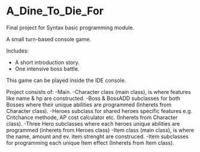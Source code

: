 # A_Dine_To_Die_For
Final project for Syntax basic programming module.

A small turn-based console game.

Includes:
- A short introduction story.
- One intensive boss battle.

This game can be played inside the IDE console.

Project consists of:
-Main.
-Character class (main class), is where features like name & hp are constructed.
-Boss & BossADD subclasses for both Bosses where their unique abilities are programmed (Inherets from Character class).
-Heroes subclass for shared heroes specific features e.g. Critchance methode, AP cost calculator etc. (Inherets from Character class).
-Three Hero subclasses where each heroes unique abilities are programmed (inherets from Heroes class)
-Item class (main class), is where the name, amount and ev. item strenght are construced.
-Item subclasses for programming each unique Item effect (Inherets from Item class).
